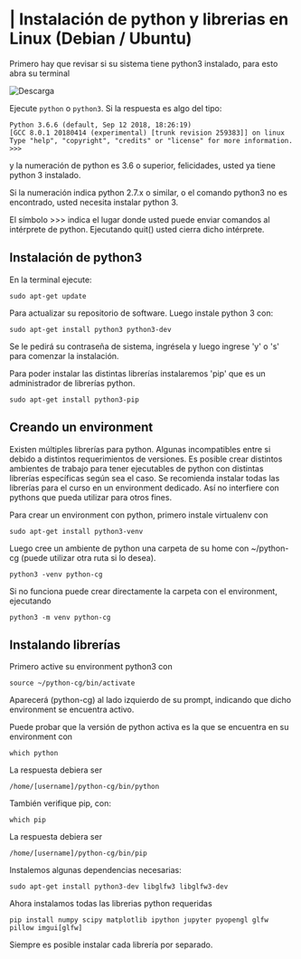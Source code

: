 |
Instalación de python y librerias en Linux (Debian / Ubuntu)
=======

Primero hay que revisar si su sistema tiene python3 instalado, para esto abra su terminal

![Descarga](./captures/captura001.jpg)

Ejecute ``python`` o ``python3``. Si la respuesta es algo del tipo:

    Python 3.6.6 (default, Sep 12 2018, 18:26:19)
    [GCC 8.0.1 20180414 (experimental) [trunk revision 259383]] on linux
    Type "help", "copyright", "credits" or "license" for more information.
    >>>

y la numeración de python es 3.6 o superior, felicidades, usted ya tiene python 3 instalado.

Si la numeración indica python 2.7.x o similar, o el comando python3 no es encontrado, usted necesita instalar python 3.

El símbolo >>> indica el lugar donde usted puede enviar comandos al intérprete de python. Ejecutando quit() usted cierra dicho intérprete.

Instalación de python3
----------------------

En la terminal ejecute:

    sudo apt-get update

Para actualizar su repositorio de software. Luego instale python 3 con:

    sudo apt-get install python3 python3-dev

Se le pedirá su contraseña de sistema, ingrésela y luego ingrese 'y' o 's' para comenzar la instalación.

Para poder instalar las distintas librerías instalaremos 'pip' que es un administrador de librerías python.

    sudo apt-get install python3-pip

Creando un environment
----------------------

Existen múltiples librerías para python. Algunas incompatibles entre si debido a distintos requerimientos de versiones. Es posible crear distintos ambientes de trabajo para tener ejecutables de python con distintas librerías específicas según sea el caso. Se recomienda instalar todas las librerías para el curso en un environment dedicado. Así no interfiere con pythons que pueda utilizar para otros fines.

Para crear un environment con python, primero instale virtualenv con

    sudo apt-get install python3-venv

Luego cree un ambiente de python una carpeta de su home con ~/python-cg (puede utilizar otra ruta si lo desea).

    python3 -venv python-cg

Si no funciona puede crear directamente la carpeta con el environment, ejecutando

    python3 -m venv python-cg

Instalando librerías
--------------------

Primero active su environment python3 con

    source ~/python-cg/bin/activate

Aparecerá (python-cg) al lado izquierdo de su prompt, indicando que dicho environment se encuentra activo.

Puede probar que la versión de python activa es la que se encuentra en su environment con

    which python

La respuesta debiera ser

    /home/[username]/python-cg/bin/python

También verifique pip, con:

    which pip

La respuesta debiera ser

    /home/[username]/python-cg/bin/pip

Instalemos algunas dependencias necesarias:

    sudo apt-get install python3-dev libglfw3 libglfw3-dev

Ahora instalamos todas las librerias python requeridas

    pip install numpy scipy matplotlib ipython jupyter pyopengl glfw pillow imgui[glfw]

Siempre es posible instalar cada librería por separado.
